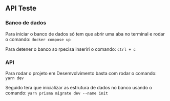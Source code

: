## API Teste

### Banco de dados

Para iniciar o banco de dados só tem que abrir uma aba no terminal e rodar o comando:
`docker compose up`

Para detener o banco so rpecisa inseriri o comando:
`ctrl + c`

### API

Para rodar o projeto em Desemvolvimento basta com rodar o comando:
`yarn dev`

Seguido tera que inicializar as estrutura de dados no banco usando o comando:
`yarn prisma migrate dev --name init`
